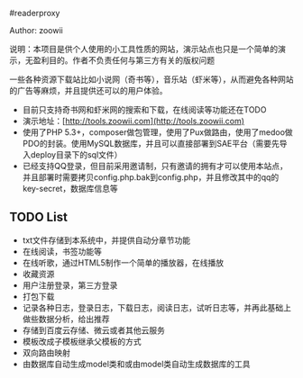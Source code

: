 #readerproxy

Author: zoowii


说明：本项目是供个人使用的小工具性质的网站，演示站点也只是一个简单的演示，无盈利目的。作者不负责任何与第三方有关的版权问题

一些各种资源下载站比如小说网（奇书等），音乐站（虾米等），从而避免各种网站的广告等麻烦，并且提供还可以的用户体验。


* 目前只支持奇书网和虾米网的搜索和下载，在线阅读等功能还在TODO
* 演示地址：[http://tools.zoowii.com](http://tools.zoowii.com)
* 使用了PHP 5.3+，composer做包管理，使用了Pux做路由，使用了medoo做PDO的封装。使用MySQL数据库，并且可以直接部署到SAE平台（需要先导入deploy目录下的sql文件）
* 已经支持QQ登录，但目前采用邀请制，只有邀请的拥有才可以使用本站点，并且部署时需要拷贝config.php.bak到config.php，并且修改其中的qq的key-secret，数据库信息等


## TODO List
* txt文件存储到本系统中，并提供自动分章节功能
* 在线阅读，书签功能等
* 在线听歌，通过HTML5制作一个简单的播放器，在线播放
* 收藏资源
* 用户注册登录，第三方登录
* 打包下载
* 记录各种日志，登录日志，下载日志，阅读日志，试听日志等，并再此基础上做些数据分析，给出推荐
* 存储到百度云存储、微云或者其他云服务
* 模板改成子模板继承父模板的方式
* 双向路由映射
* 由数据库自动生成model类和或由model类自动生成数据库的工具

